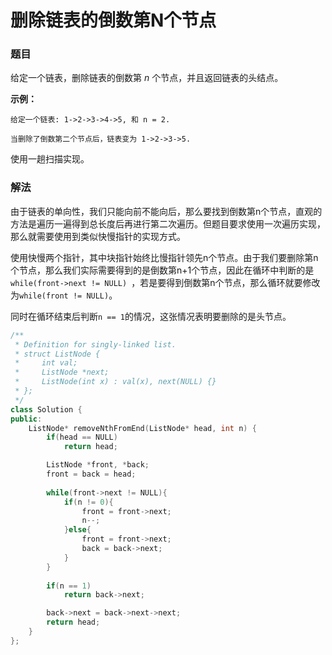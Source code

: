# 删除链表的倒数第N个节点

### 题目

给定一个链表，删除链表的倒数第 *n* 个节点，并且返回链表的头结点。

**示例：**

```
给定一个链表: 1->2->3->4->5, 和 n = 2.

当删除了倒数第二个节点后，链表变为 1->2->3->5.
```

使用一趟扫描实现。



### 解法

由于链表的单向性，我们只能向前不能向后，那么要找到倒数第n个节点，直观的方法是遍历一遍得到总长度后再进行第二次遍历。但题目要求使用一次遍历实现，那么就需要使用到类似快慢指针的实现方式。

使用快慢两个指针，其中块指针始终比慢指针领先n个节点。由于我们要删除第n个节点，那么我们实际需要得到的是倒数第n+1个节点，因此在循环中判断的是`while(front->next != NULL)	`，若是要得到倒数第n个节点，那么循环就要修改为`while(front != NULL)`。

同时在循环结束后判断`n == 1`的情况，这张情况表明要删除的是头节点。

```c++
/**
 * Definition for singly-linked list.
 * struct ListNode {
 *     int val;
 *     ListNode *next;
 *     ListNode(int x) : val(x), next(NULL) {}
 * };
 */
class Solution {
public:
    ListNode* removeNthFromEnd(ListNode* head, int n) {
        if(head == NULL)
            return head;

        ListNode *front, *back;
        front = back = head;
        
        while(front->next != NULL){
            if(n != 0){
                front = front->next;
                n--;
            }else{
                front = front->next;
                back = back->next;
            }
        }   
        
        if(n == 1)
            return back->next;

        back->next = back->next->next;
        return head;
    }
};
```

